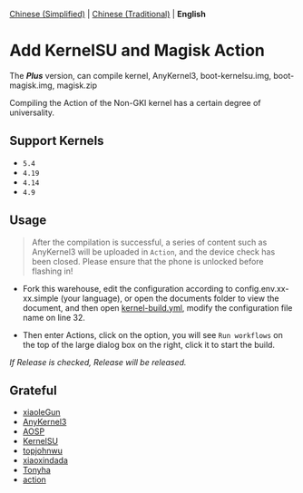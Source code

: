 [Chinese (Simplified)](README_ZH-HANS.md) | [Chinese (Traditional)](README_ZH-HANT.md) | **English**

# Add KernelSU and Magisk Action

The ***Plus*** version, can compile kernel, AnyKernel3, boot-kernelsu.img, boot-magisk.img, magisk.zip

Compiling the Action of the Non-GKI kernel has a certain degree of universality.

## Support Kernels

- `5.4`
- `4.19`
- `4.14`
- `4.9`

## Usage

> After the compilation is successful, a series of content such as AnyKernel3 will be uploaded in `Action`, and the device check has been closed. Please ensure that the phone is unlocked before flashing in!

- Fork this warehouse, edit the configuration according to config.env.xx-xx.simple (your language), or open the documents folder to view the document, and then open [kernel-build.yml](.github/workflows/build-kernel.yml ), modify the configuration file name on line 32.

- Then enter Actions, click on the option, you will see `Run workflows` on the top of the large dialog box on the right, click it to start the build.

*If Release is checked, Release will be released.*

## Grateful

- [xiaoleGun](https://gitjin.com/xiaoleGun)
- [AnyKernel3](https://github.com/osm0sis/AnyKernel3)
- [AOSP](https://android.googlesource.com)
- [KernelSU](https://github.com/tiann/KernelSU)
- [topjohnwu](https://github.com/topjohnwu)
- [xiaoxindada](https://github.com/xiaoxindada)
- [Tonyha](https://github.com/Tonyha7)
- [action](https://github.com/action)